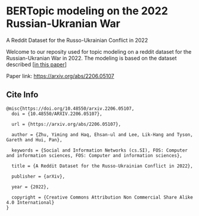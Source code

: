# BERTopic modeling on the 2022 Russian-Ukranian War
A Reddit Dataset for the Russo-Ukrainian Conflict in 2022

Welcome to our reposity used for topic modeling on a reddit dataset for the Russian-Ukranian War in 2022.
The modeling is based on the dataset described [[in this paper](https://arxiv.org/abs/2206.05107)]



Paper link: https://arxiv.org/abs/2206.05107

## Cite Info
~~~
@misc{https://doi.org/10.48550/arxiv.2206.05107,
  doi = {10.48550/ARXIV.2206.05107},
  
  url = {https://arxiv.org/abs/2206.05107},
  
  author = {Zhu, Yiming and Haq, Ehsan-ul and Lee, Lik-Hang and Tyson, Gareth and Hui, Pan},
  
  keywords = {Social and Information Networks (cs.SI), FOS: Computer and information sciences, FOS: Computer and information sciences},
  
  title = {A Reddit Dataset for the Russo-Ukrainian Conflict in 2022},
  
  publisher = {arXiv},
  
  year = {2022},
  
  copyright = {Creative Commons Attribution Non Commercial Share Alike 4.0 International}
}
~~~
